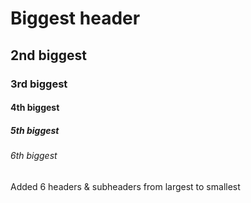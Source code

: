 # Biggest header
## 2nd biggest
### 3rd biggest
#### 4th biggest
##### 5th biggest
###### 6th biggest

Added 6 headers & subheaders from largest to smallest
